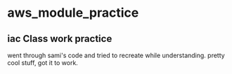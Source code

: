 # aws_module_practice
iac
Class work practice
-
went through sami's code and tried to recreate while understanding. pretty cool stuff, got it to work.